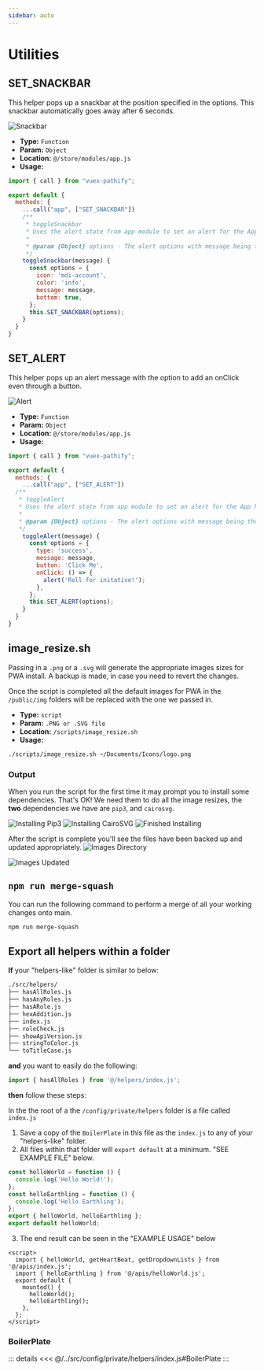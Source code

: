 ```yaml
---
sidebar: auto
---
```


# Utilities

## SET_SNACKBAR

This helper pops up a snackbar at the position specified in the options.
This snackbar automatically goes away after 6 seconds.

![Snackbar](./snackbar.png)

- **Type:** `Function`
- **Param:** `Object`
- **Location:** `@/store/modules/app.js`
- **Usage:**

```js
import { call } from "vuex-pathify";

export default {
  methods: {
    ...call("app", ["SET_SNACKBAR"])
    /**
     * toggleSnackbar
     * Uses the alert state from app module to set an alert for the App handle passed to the util Alert.vue
     *
     * @param {Object} options - The alert options with message being the only required
     */
    toggleSnackbar(message) {
      const options = {
        icon: 'mdi-account',
        color: 'info',
        message: message,
        bottom: true,
      };
      this.SET_SNACKBAR(options);
    }
  }
}
```

## SET_ALERT

This helper pops up an alert message with the option to add an onClick even through a button.

![Alert](./alert.png)

- **Type:** `Function`
- **Param:** `Object`
- **Location:** `@/store/modules/app.js`
- **Usage:**

```js
import { call } from "vuex-pathify";

export default {
  methods: {
    ...call("app", ["SET_ALERT"])
  /**
   * toggleAlert
   * Uses the alert state from app module to set an alert for the App handle passed to the util Alert.vue
   *
   * @param {Object} options - The alert options with message being the only required
   */
    toggleAlert(message) {
      const options = {
        type: 'success',
        message: message,
        button: 'Click Me',
        onClick: () => {
          alert('Roll for initative!');
        },
      };
      this.SET_ALERT(options);
    }
  }
}
```

## image_resize.sh

Passing in a `.png` or a `.svg` will generate the appropriate images sizes for PWA install.
A backup is made, in case you need to revert the changes.

Once the script is completed all the default images for PWA in the `/public/img` folders will be replaced with the one we passed in.

- **Type:** `script`
- **Param:** `.PNG or .SVG file`
- **Location:** `/scripts/image_resize.sh`
- **Usage:**

```sh
./scripts/image_resize.sh ~/Documents/Icons/logo.png
```

### Output

When you run the script for the first time it may prompt you to install some dependencies. That's OK!
We need them to do all the image resizes, the **two** dependencies we have are `pip3`, and `cairosvg`.

![Installing Pip3](./image_resize_pip3.png)
![Installing CairoSVG](./image_resize_installcairo.png)
![Finished Installing](./image_resize_installed.png)

After the script is complete you'll see the files have been backed up and updated appropriately.
![Images Directory](./image_updated.png)

![Images Updated](./image_resize_updated2.png)

## `npm run merge-squash`

You can run the following command to perform a merge of all your working changes onto main.

```sh
npm run merge-squash
```

## Export all helpers within a folder

**If** your "helpers-like" folder is similar to below:

```sh
./src/helpers/
├── hasAllRoles.js
├── hasAnyRoles.js
├── hasARole.js
├── hexAddition.js
├── index.js
├── roleCheck.js
├── showApiVersion.js
├── stringToColor.js
└── toTitleCase.js
```

**and** you want to easily do the following:

```javascript
import { hasAllRoles } from '@/helpers/index.js';
```

**then** follow these steps:

In the the root of a the `/config/private/helpers` folder is a file called `index.js`

1. Save a copy of the `BoilerPlate` in this file as the `index.js` to any of your "helpers-like" folder.
2. All files within that folder will `export default` at a minimum. "SEE EXAMPLE FILE" below.

```javascript
const helloWorld = function () {
  console.log('Hello World!');
};
const helloEarthling = function () {
  console.log('Hello Earthling');
};
export { helloWorld, helloEarthling };
export default helloWorld;
```

3. The end result can be seen in the "EXAMPLE USAGE" below

```vue
<script>
  import { helloWorld, getHeartBeat, getDropdownLists } from '@/apis/index.js';
  import { helloEarthling } from '@/apis/helloWorld.js';
  export default {
    mounted() {
      helloWorld();
      helloEarthling();
    },
  };
</script>
```

### BoilerPlate

::: details
<<< @/../src/config/private/helpers/index.js#BoilerPlate
:::
